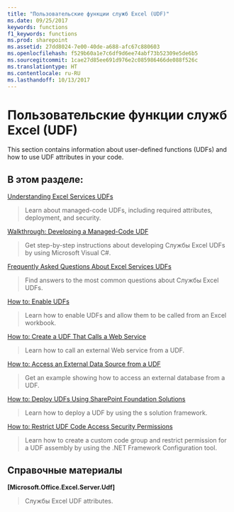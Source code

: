 ```yaml
---
title: "Пользовательские функции служб Excel (UDF)"
ms.date: 09/25/2017
keywords: functions
f1_keywords: functions
ms.prod: sharepoint
ms.assetid: 27dd8024-7e00-40de-a688-afc67c880603
ms.openlocfilehash: f529b60a1e7c6df9d6ee74abf73b52309e5de6b5
ms.sourcegitcommit: 1cae27d85ee691d976e2c085986466de088f526c
ms.translationtype: HT
ms.contentlocale: ru-RU
ms.lasthandoff: 10/13/2017
---
```

# <a name="excel-services-user-defined-functions"></a>Пользовательские функции служб Excel (UDF)

This section contains information about user-defined functions (UDFs) and how to use UDF attributes in your code.
  
    
    


## <a name="in-this-section"></a>В этом разделе:


 [Understanding Excel Services UDFs](understanding-excel-services-udfs.md)
  
    
    
> Learn about managed-code UDFs, including required attributes, deployment, and security.
    
  
 [Walkthrough: Developing a Managed-Code UDF](walkthrough-developing-a-managed-code-udf.md)
  
    
    
> Get step-by-step instructions about developing Службы Excel UDFs by using Microsoft Visual C#.
    
  
 [Frequently Asked Questions About Excel Services UDFs](frequently-asked-questions-about-excel-services-udfs.md)
  
    
    
> Find answers to the most common questions about Службы Excel UDFs.
    
  
 [How to: Enable UDFs](how-to-enable-udfs.md)
  
    
    
> Learn how to enable UDFs and allow them to be called from an Excel workbook.
    
  
 [How to: Create a UDF That Calls a Web Service](how-to-create-a-udf-that-calls-a-web-service.md)
  
    
    
> Learn how to call an external Web service from a UDF.
    
  
 [How to: Access an External Data Source from a UDF](how-to-access-an-external-data-source-from-a-udf.md)
  
    
    
> Get an example showing how to access an external database from a UDF.
    
  
 [How to: Deploy UDFs Using SharePoint Foundation Solutions](how-to-deploy-udfs-using-sharepoint-foundation-solutions.md)
  
    
    
> Learn how to deploy a UDF by using the s solution framework.
    
  
 [How to: Restrict UDF Code Access Security Permissions](how-to-restrict-udf-code-access-security-permissions.md)
  
    
    
> Learn how to create a custom code group and restrict permission for a UDF assembly by using the .NET Framework Configuration tool.
    
  

## <a name="reference"></a>Справочные материалы


 **[Microsoft.Office.Excel.Server.Udf]**
  
    
    
> Службы Excel UDF attributes.
    
  

